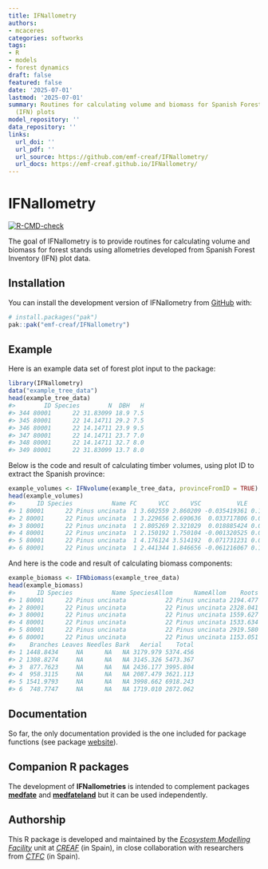 ```yaml
---
title: IFNallometry
authors:
- mcaceres
categories: softworks
tags:
- R
- models
- forest dynamics
draft: false
featured: false
date: '2025-07-01'
lastmod: '2025-07-01'
summary: Routines for calculating volume and biomass for Spanish Forest Inventory
  (IFN) plots
model_repository: ''
data_repository: ''
links:
  url_doi: ''
  url_pdf: ''
  url_source: https://github.com/emf-creaf/IFNallometry/
  url_docs: https://emf-creaf.github.io/IFNallometry/
---
```

<!-- README.md is generated from README.Rmd. Please edit that file -->

# IFNallometry

<!-- badges: start -->

[![R-CMD-check](https://github.com/emf-creaf/IFNallometry/actions/workflows/R-CMD-check.yaml/badge.svg)](https://github.com/emf-creaf/IFNallometry/actions/workflows/R-CMD-check.yaml)
<!-- badges: end -->

The goal of IFNallometry is to provide routines for calculating volume
and biomass for forest stands using allometries developed from Spanish
Forest Inventory (IFN) plot data.

## Installation

You can install the development version of IFNallometry from
[GitHub](https://github.com/) with:

``` r
# install.packages("pak")
pak::pak("emf-creaf/IFNallometry")
```

## Example

Here is an example data set of forest plot input to the package:

``` r
library(IFNallometry)
data("example_tree_data")
head(example_tree_data)
#>        ID Species        N  DBH   H
#> 344 80001      22 31.83099 18.9 7.5
#> 345 80001      22 14.14711 29.2 7.5
#> 346 80001      22 14.14711 23.9 9.5
#> 347 80001      22 14.14711 23.7 7.0
#> 348 80001      22 14.14711 32.7 8.0
#> 349 80001      22 31.83099 13.7 8.0
```

Below is the code and result of calculating timber volumes, using plot
ID to extract the Spanish province:

``` r
example_volumes <- IFNvolume(example_tree_data, provinceFromID = TRUE)
head(example_volumes)
#>      ID Species           Name FC      VCC      VSC          VLE       IAVC
#> 1 80001      22 Pinus uncinata  1 3.602559 2.860209 -0.035419361 0.12176755
#> 2 80001      22 Pinus uncinata  1 3.229656 2.690636  0.033717806 0.07381033
#> 3 80001      22 Pinus uncinata  1 2.805269 2.321029  0.018885424 0.06887026
#> 4 80001      22 Pinus uncinata  1 2.150192 1.750104 -0.001320525 0.06097990
#> 5 80001      22 Pinus uncinata  1 4.176124 3.514192  0.071731231 0.08434162
#> 6 80001      22 Pinus uncinata  1 2.441344 1.846656 -0.061216067 0.10679360
```

And here is the code and result of calculating biomass components:

``` r
example_biomass <- IFNbiomass(example_tree_data)
head(example_biomass)
#>      ID Species           Name SpeciesAllom      NameAllom    Roots      Stem
#> 1 80001      22 Pinus uncinata           22 Pinus uncinata 2194.477 1731.1354
#> 2 80001      22 Pinus uncinata           22 Pinus uncinata 2328.041 1836.4987
#> 3 80001      22 Pinus uncinata           22 Pinus uncinata 1559.627 1558.4148
#> 4 80001      22 Pinus uncinata           22 Pinus uncinata 1533.634 1129.1675
#> 5 80001      22 Pinus uncinata           22 Pinus uncinata 2919.580 2456.6831
#> 6 80001      22 Pinus uncinata           22 Pinus uncinata 1153.051  970.2358
#>    Branches Leaves Needles Bark   Aerial    Total
#> 1 1448.8434     NA      NA   NA 3179.979 5374.456
#> 2 1308.8274     NA      NA   NA 3145.326 5473.367
#> 3  877.7623     NA      NA   NA 2436.177 3995.804
#> 4  958.3115     NA      NA   NA 2087.479 3621.113
#> 5 1541.9793     NA      NA   NA 3998.662 6918.243
#> 6  748.7747     NA      NA   NA 1719.010 2872.062
```

## Documentation

So far, the only documentation provided is the one included for package
functions (see package
[website](https://emf-creaf.github.io/IFNallometry/index.html)).

## Companion R packages

The development of **IFNallometries** is intended to complement packages
[**medfate**](https://emf-creaf.github.io/medfate) and
[**medfateland**](https://emf-creaf.github.io/medfateland) but it can be
used independently.

## Authorship

This R package is developed and maintained by the [*Ecosystem Modelling
Facility*](https://emf.creaf.cat) unit at
[*CREAF*](https://www.creaf.cat/) (in Spain), in close collaboration
with researchers from [*CTFC*](https://www.ctfc.cat/) (in Spain).
